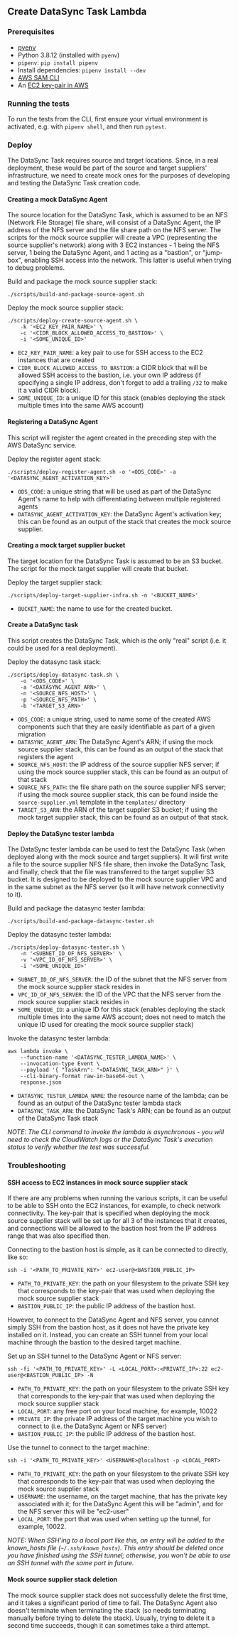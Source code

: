 ## Create DataSync Task Lambda

### Prerequisites

- [pyenv](https://github.com/pyenv/pyenv#installation)
- Python 3.8.12 (installed with `pyenv`)
- `pipenv`: `pip install pipenv`
- Install dependencies: `pipenv install --dev`
- [AWS SAM CLI](https://docs.aws.amazon.com/serverless-application-model/latest/developerguide/serverless-sam-cli-install.html)
- An [EC2 key-pair in AWS](https://docs.aws.amazon.com/AWSEC2/latest/UserGuide/ec2-key-pairs.html)

### Running the tests

To run the tests from the CLI, first ensure your virtual environment is activated, e.g. with `pipenv shell`, and then run `pytest`.

### Deploy

The DataSync Task requires source and target locations. Since, in a real deployment, these would be part of the source and target suppliers' infrastructure, we need to create mock ones for the purposes of developing and testing the DataSync Task creation code.

#### Creating a mock DataSync Agent

The source location for the DataSync Task, which is assumed to be an NFS (Network File Storage) file share, will consist of a DataSync Agent, the IP address of the NFS server and the file share path on the NFS server. The scripts for the mock source supplier will create a VPC (representing the source supplier's network) along with 3 EC2 instances - 1 being the NFS server, 1 being the DataSync Agent, and 1 acting as a "bastion", or "jump-box", enabling SSH access into the network. This latter is useful when trying to debug problems.

Build and package the mock source supplier stack:

```shell
./scripts/build-and-package-source-agent.sh
```

Deploy the mock source supplier stack:

```shell
./scripts/deploy-create-source-agent.sh \
    -k '<EC2_KEY_PAIR_NAME>' \
    -c '<CIDR_BLOCK_ALLOWED_ACCESS_TO_BASTION>' \
    -i '<SOME_UNIQUE_ID>'
```

- `EC2_KEY_PAIR_NAME`: a key pair to use for SSH access to the EC2 instances that are created
- `CIDR_BLOCK_ALLOWED_ACCESS_TO_BASTION`: a CIDR block that will be allowed SSH access to the bastion, i.e. your own IP address (if specifying a single IP address, don't forget to add a trailing `/32` to make it a valid CIDR block).
- `SOME_UNIQUE_ID`: a unique ID for this stack (enables deploying the stack multiple times into the same AWS account)

#### Registering a DataSync Agent

This script will register the agent created in the preceding step with the AWS DataSync service.

Deploy the register agent stack:

```shell
./scripts/deploy-register-agent.sh -o '<ODS_CODE>' -a '<DATASYNC_AGENT_ACTIVATION_KEY>'
```

- `ODS_CODE`: a unique string that will be used as part of the DataSync Agent's name to help with differentiating between multiple registered agents
- `DATASYNC_AGENT_ACTIVATION_KEY`: the DataSync Agent's activation key; this can be found as an output of the stack that creates the mock source supplier.

#### Creating a mock target supplier bucket

The target location for the DataSync Task is assumed to be an S3 bucket. The script for the mock target supplier will create that bucket.

Deploy the target supplier stack:

```shell
./scripts/deploy-target-supplier-infra.sh -n '<BUCKET_NAME>'
```

- `BUCKET_NAME`: the name to use for the created bucket.

#### Create a DataSync task

This script creates the DataSync Task, which is the only "real" script (i.e. it could be used for a real deployment).

Deploy the datasync task stack:

```shell
./scripts/deploy-datasync-task.sh \
    -o '<ODS_CODE>' \
    -a '<DATASYNC_AGENT_ARN>' \
    -n '<SOURCE_NFS_HOST>' \
    -p '<SOURCE_NFS_PATH>' \
    -b '<TARGET_S3_ARN>'
```

- `ODS_CODE`: a unique string, used to name some of the created AWS components such that they are easily identifiable as part of a given migration
- `DATASYNC_AGENT_ARN`: The DataSync Agent's ARN; if using the mock source supplier stack, this can be found as an output of the stack that registers the agent
- `SOURCE_NFS_HOST`: the IP address of the source supplier NFS server; if using the mock source supplier stack, this can be found as an output of that stack
- `SOURCE_NFS_PATH`: the file share path on the source supplier NFS server; if using the mock source supplier stack, this can be found inside the `source-supplier.yml` template in the `templates/` directory
- `TARGET_S3_ARN`: the ARN of the target supplier S3 bucket; if using the mock target supplier stack, this can be found as an output of that stack.

#### Deploy the DataSync tester lambda

The DataSync tester lambda can be used to test the DataSync Task (when deployed along with the mock source and target suppliers). It will first write a file to the source supplier NFS file share, then invoke the DataSync Task, and finally, check that the file was transferred to the target supplier S3 bucket. It is designed to be deployed to the mock source supplier VPC and in the same subnet as the NFS server (so it will have network connectivity to it).

Build and package the datasync tester lambda:

```shell
./scripts/build-and-package-datasync-tester.sh
```

Deploy the datasync tester lambda:

```shell
./scripts/deploy-datasync-tester.sh \
    -n '<SUBNET_ID_OF_NFS_SERVER>' \
    -v '<VPC_ID_OF_NFS_SERVER>' \
    -i '<SOME_UNIQUE_ID>'
```

- `SUBNET_ID_OF_NFS_SERVER`: the ID of the subnet that the NFS server from the mock source supplier stack resides in
- `VPC_ID_OF_NFS_SERVER`: the ID of the VPC that the NFS server from the mock source supplier stack resides in
- `SOME_UNIQUE_ID`: a unique ID for this stack (enables deploying the stack multiple times into the same AWS account; does not need to match the unique ID used for creating the mock source supplier stack)

Invoke the datasync tester lambda:

```shell
aws lambda invoke \
    --function-name '<DATASYNC_TESTER_LAMBDA_NAME>' \
    --invocation-type Event \
    --payload '{ "TaskArn": "<DATASYNC_TASK_ARN>" }' \
    --cli-binary-format raw-in-base64-out \
    response.json
```

- `DATASYNC_TESTER_LAMBDA_NAME`: the resource name of the lambda; can be found as an output of the DataSync tester lambda stack
- `DATASYNC_TASK_ARN`: the DataSync Task's ARN; can be found as an output of the DataSync Task stack

_NOTE: The CLI command to invoke the lambda is asynchronous - you will need to check the CloudWatch logs or the DataSync Task's execution status to verify whether the test was successful._

### Troubleshooting

#### SSH access to EC2 instances in mock source supplier stack

If there are any problems when running the various scripts, it can be useful to be able to SSH onto the EC2 instances, for example, to check network connectivity. The key-pair that is specified when deploying the mock source supplier stack will be set up for all 3 of the instances that it creates, and connections will be allowed to the bastion host from the IP address range that was also specified then.

Connecting to the bastion host is simple, as it can be connected to directly, like so:

```shell
ssh -i '<PATH_TO_PRIVATE_KEY>' ec2-user@<BASTION_PUBLIC_IP>
```

- `PATH_TO_PRIVATE_KEY`: the path on your filesystem to the private SSH key that corresponds to the key-pair that was used when deploying the mock source supplier stack
- `BASTION_PUBLIC_IP`: the public IP address of the bastion host.

However, to connect to the DataSync Agent and NFS server, you cannot simply SSH from the bastion host, as it does not have the private key installed on it. Instead, you can create an SSH tunnel from your local machine through the bastion to the desired target machine.

Set up an SSH tunnel to the DataSync Agent or NFS server:

```shell
ssh -fi '<PATH_TO_PRIVATE_KEY>' -L <LOCAL_PORT>:<PRIVATE_IP>:22 ec2-user@<BASTION_PUBLIC_IP> -N
```

- `PATH_TO_PRIVATE_KEY`: the path on your filesystem to the private SSH key that corresponds to the key-pair that was used when deploying the mock source supplier stack
- `LOCAL_PORT`: any free port on your local machine, for example, 10022
- `PRIVATE_IP`: the private IP address of the target machine you wish to connect to (i.e. the DataSync Agent or NFS server)
- `BASTION_PUBLIC_IP`: the public IP address of the bastion host.

Use the tunnel to connect to the target machine:

```shell
ssh -i '<PATH_TO_PRIVATE_KEY>' <USERNAME>@localhost -p <LOCAL_PORT>
```

- `PATH_TO_PRIVATE_KEY`: the path on your filesystem to the private SSH key that corresponds to the key-pair that was used when deploying the mock source supplier stack
- `USERNAME`: the username, on the target machine, that has the private key associated with it; for the DataSync Agent this will be "admin", and for the NFS server this will be "ec2-user"
- `LOCAL_PORT`: the port that was used when setting up the tunnel, for example, 10022.

_NOTE: When SSH'ing to a local port like this, an entry will be added to the known_hosts file (`~/.ssh/known_hosts`). This entry should be deleted once you have finished using the SSH tunnel; otherwise, you won't be able to use an SSH tunnel with the same port in future._

#### Mock source supplier stack deletion

The mock source supplier stack does not successfully delete the first time, and it takes a significant period of time to fail. The DataSync Agent also doesn't terminate when terminating the stack (so needs terminating manually before trying to delete the stack). Usually, trying to delete it a second time succeeds, though it can sometimes take a third attempt.
